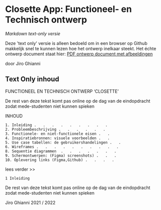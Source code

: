 # Closette App: Functioneel- en Technisch ontwerp

_Markdown text-only versie_

Deze 'text only' versie is alleen bedoeld om in een browser op Github makkelijk snel te kunnen lezen hoe het ontwerp inelkaar steekt. Het échte ontwerp document staat hier: [PDF ontwerp document met afbeeldingen](eindopdracht-FSD-app-jiro.pdf)

door Jiro Ghianni

## Text Only inhoud


FUNCTIONEEL EN TECHNISCH ONTWERP ‘CLOSETTE’

De rest van deze tekst komt pas online op de dag van de eindopdracht zodat mede-studenten niet kunnen spieken



INHOUD


    1. Inleiding .   .   .   .   .   .   .   .   .  
    2. Probleembeschrijving .   .   .   .   .   .  
    3. Functionele- en niet-functionele eisen .   .  
    4. Inspiratiebronnen: visuele voorbeelden .   .   
    5. Use case tabellen: de gebruikershandelingen .   .
    6. Wireframes .   .   .   .   .   .   .   .   .   . 
    8. Sequentie diagrammen  .   .   .   .   .   .   .  
    9. Schermontwerpen: (Figma) screenshots) .   .   . 
    10. Oplevering links (Figma,Github) .   .   .   .  


lees verder >>

    1 Inleiding

De rest van deze tekst komt pas online op de dag van de eindopdracht zodat mede-studenten niet kunnen spieken

Jiro Ghianni
2021 / 2022


